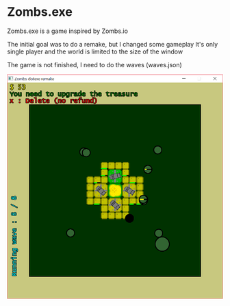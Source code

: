 # Zombs.exe

Zombs.exe is a game inspired by Zombs.io

The initial goal was to do a remake, but I changed some gameplay
It's only single player and the world is limited to the size of the window

The game is not finished, I need to do the waves (waves.json)

![Title image](https://github.com/Guigui220D/zombs.exe/blob/master/screenshots/newer.PNG)
